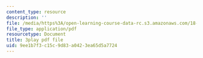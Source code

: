 ```yaml
---
content_type: resource
description: ''
file: /media/https%3A/open-learning-course-data-rc.s3.amazonaws.com/18-650-statistics-for-applications-fall-2016/9ee1b7f3c15c9d83a0423ea65d5a7724_vMaKx9fmJHE.pdf
file_type: application/pdf
resourcetype: Document
title: 3play pdf file
uid: 9ee1b7f3-c15c-9d83-a042-3ea65d5a7724
---
```

